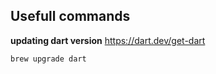 

## Usefull commands

**updating dart version**
https://dart.dev/get-dart


``` shell
brew upgrade dart
```

